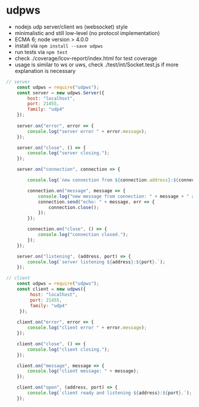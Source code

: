 # udpws
- nodejs udp server/client ws (websocket) style
- minimalistic and still low-level (no protocol implementation)
- ECMA 6; node version > 4.0.0
- install via `npm install --save udpws`
- run tests via `npm test`
- check ./coverage/lcov-report/index.html for test coverage
- usage is similar to ws or uws, check ./test/int/Socket.test.js if
more explanation is necessary

```javascript
// server
    const udpws = require("udpws");
    const server = new udpws.Server({
        host: "localhost",
        port: 21455,
        family: "udp4"
    });
    
    server.on("error", error => {
        console.log("server error " + error.message);
    });

    server.on("close", () => {
        console.log("server closing.");
    });

    server.on("connection", connection => {

        console.log(`new connection from ${connection.address}:${connection.port}.`);

        connection.on("message", message => {
            console.log("new message from connection: " + message + " as count " + count);
            connection.send("echo: " + message, err => {
                connection.close();
            });
        });

        connection.on("close", () => {
            console.log("connection closed.");
        });
    });

    server.on("listening", (address, port) => {
        console.log(`server listening ${address}:${port}.`);
    });
```

```javascript
// client
    const udpws = require("udpws");
    const client = new udpws({
         host: "localhost",
         port: 21455,
         family: "udp4"
     });
    
    client.on("error", error => {
        console.log("client error " + error.message);
    });

    client.on("close", () => {
        console.log("client closing.");
    });

    client.on("message", message => {
        console.log("client message: " + message);
    });

    client.on("open", (address, port) => {
        console.log(`client ready and listening ${address}:${port}.`);
    });
```